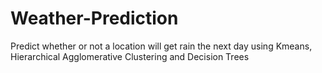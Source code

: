# Weather-Prediction
Predict whether or not a location will get rain the next day using Kmeans, Hierarchical Agglomerative Clustering and Decision Trees
